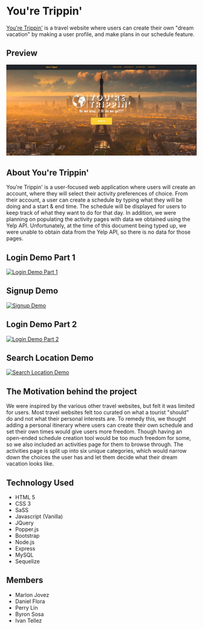 # You're Trippin'

[You're Trippin'](https://github.com/marlonjj/YoureTrippin) is a travel website where users can create their own "dream vacation" by making a user profile, and make plans in our schedule feature.

## Preview

[![You're Trippin' Preview](/img/FrontPage.JPG)](/img/FrontPage.JPG)

## About You're Trippin'
You're Trippin' is a user-focused web application where users will create an account, where they will select their activity preferences of choice. From their account, a user can create a schedule by typing what they will be doing and a start & end time. The schedule will be displayed for users to keep track of what they want to do for that day. In addition, we were planning on populating the activity pages with data we obtained using the Yelp API. Unfortunately, at the time of this document being typed up, we were unable to obtain data from the Yelp API, so there is no data for those pages. 


## Login Demo Part 1
[![Login Demo Part 1](https://media.giphy.com/media/mY0yuBGf4rBy6cZTvl/giphy.gif)](https://media.giphy.com/media/mY0yuBGf4rBy6cZTvl/giphy.gif)

## Signup Demo 
[![Signup Demo](https://media.giphy.com/media/1hCmSqicmBVu202xL3/giphy.gif)](https://media.giphy.com/media/1hCmSqicmBVu202xL3/giphy.gif)

## Login Demo Part 2
[![Login Demo Part 2](https://media.giphy.com/media/27qNCqAwDD1V3Pkxsr/giphy.gif)](https://media.giphy.com/media/27qNCqAwDD1V3Pkxsr/giphy.gif)

## Search Location Demo
[![Search Location Demo](https://media.giphy.com/media/1BgqEjTdbcYzpl1kXo/giphy.gif)](https://media.giphy.com/media/1BgqEjTdbcYzpl1kXo/giphy.gif)

## The Motivation behind the project
We were inspired by the various other travel websites, but felt it was limited for users. Most travel websites felt too curated on what a tourist "should" do and not what their personal interests are. To remedy this, we thought adding a personal itinerary where users can create their own schedule and set their own times would give users more freedom. Though having an open-ended schedule creation tool would be too much freedom for some, so we also included an activities page for them to browse through. The activities page is split up into six unique categories, which would narrow down the choices the user has and let them decide what their dream vacation looks like.

## Technology Used
- HTML 5
- CSS 3
- SaSS
- Javascript (Vanilla)
- JQuery
- Popper.js
- Bootstrap 
- Node.js
- Express
- MySQL
- Sequelize

## Members
- Marlon Jovez
- Daniel Flora
- Perry Lin
- Byron Sosa
- Ivan Tellez